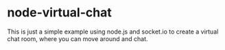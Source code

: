 node-virtual-chat
=================
This is just a simple example using node.js and socket.io to create a virtual chat room, where you can move around and chat.
